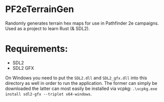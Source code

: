 # PF2eTerrainGen
Randomly generates terrain hex maps for use in Pathfinder 2e campaigns.
Used as a project to learn Rust (& SDL2).

# Requirements:
 - SDL2
 - SDL2 GFX

 On Windows you need to put the `SDL2.dll` and `SDL2_gfx.dll` into this directory as well in order to run the application. The former can simply be downloaded the latter can most easily be installed via vcpkg: `.\vcpkg.exe install sdl2-gfx --triplet x64-windows`.